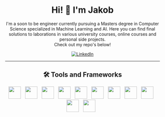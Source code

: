 <!--
Here are some ideas to get you started:

- 🔭 I’m currently working on ...
- 🌱 I’m currently learning ...
- 👯 I’m looking to collaborate on ...
- 🤔 I’m looking for help with ...
- 💬 Ask me about ...
- 📫 How to reach me: ...
- 😄 Pronouns: ...
- ⚡ Fun fact: ...
-->

<h1 align='center'>Hi! 👋 I'm Jakob</h1>

<p align='center'>I'm a soon to be engineer currently pursuing a Masters degree in Computer Science specialized in Machine Learning and AI. 
Here you can find final solutions to laborations in various university courses, online courses and personal side projects. <br>Check out my repo's below!</p>

<div align='center'>
  <a href="https://www.linkedin.com/in/jakob-berggren/" target="_blank">
    <img src="https://img.shields.io/badge/linkedin-%230077B5.svg?&style=for-the-badge&logo=linkedin&logoColor=white&color=071A2C" alt="LinkedIn"/>
  </a>
</div>

---

<h2 align='center'>🛠️ Tools and Frameworks</h2>
<div align='center'>
<img width=40px style='padding-right:10px;' src="https://cdn.jsdelivr.net/gh/devicons/devicon/icons/python/python-original.svg" />
<img width=40px style='padding-right:10px;' src="https://cdn.jsdelivr.net/gh/devicons/devicon/icons/java/java-original-wordmark.svg" />
<img width=40px style='padding-right:10px;' src="https://cdn.jsdelivr.net/gh/devicons/devicon/icons/javascript/javascript-original.svg" />
<img width=40px style='padding-right:10px;' src="https://cdn.jsdelivr.net/gh/devicons/devicon/icons/css3/css3-original.svg" />
<img width=40px style='padding-right:10px;' src="https://cdn.jsdelivr.net/gh/devicons/devicon/icons/html5/html5-original.svg" />
<img width=40px style='padding-right:10px;' src="https://cdn.jsdelivr.net/gh/devicons/devicon/icons/django/django-plain.svg" />
<img width=40px style='padding-right:10px;' src="https://cdn.jsdelivr.net/gh/devicons/devicon/icons/react/react-original.svg" />
<img width=40px style='padding-right:10px;' src="https://cdn.jsdelivr.net/gh/devicons/devicon/icons/firebase/firebase-plain.svg" />
<img width=40px style='padding-right:10px;' src="https://cdn.jsdelivr.net/gh/devicons/devicon/icons/graphql/graphql-plain.svg" />
<img width=40px style='padding-right:10px;' src="https://cdn.jsdelivr.net/gh/devicons/devicon/icons/mysql/mysql-original.svg" />
<img width=40px style='padding-right:10px;' src="https://cdn.jsdelivr.net/gh/devicons/devicon/icons/git/git-original.svg" />
</div>

#
